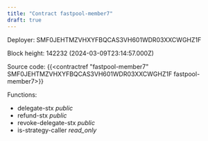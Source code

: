 ```yaml
---
title: "Contract fastpool-member7"
draft: true
---
```

Deployer: SMF0JEHTMZVHXYFBQCAS3VH601WDR03XXCWGHZ1F


 



Block height: 142232 (2024-03-09T23:14:57.000Z)

Source code: {{<contractref "fastpool-member7" SMF0JEHTMZVHXYFBQCAS3VH601WDR03XXCWGHZ1F fastpool-member7>}}

Functions:

* delegate-stx _public_
* refund-stx _public_
* revoke-delegate-stx _public_
* is-strategy-caller _read_only_
